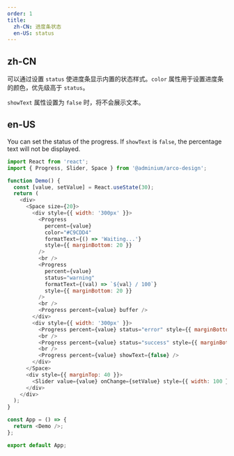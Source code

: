 ```yaml
---
order: 1
title:
  zh-CN: 进度条状态
  en-US: status
---
```


## zh-CN

可以通过设置 `status` 使进度条显示内置的状态样式。`color` 属性用于设置进度条的颜色，优先级高于 `status`。

`showText` 属性设置为 `false` 时，将不会展示文本。

## en-US

You can set the status of the progress. If `showText` is `false`, the percentage text will not be displayed.

```js
import React from 'react';
import { Progress, Slider, Space } from '@adminium/arco-design';

function Demo() {
  const [value, setValue] = React.useState(30);
  return (
    <div>
      <Space size={20}>
        <div style={{ width: '300px' }}>
          <Progress
            percent={value}
            color="#C9CDD4"
            formatText={() => 'Waiting...'}
            style={{ marginBottom: 20 }}
          />
          <br />
          <Progress
            percent={value}
            status="warning"
            formatText={(val) => `${val} / 100`}
            style={{ marginBottom: 20 }}
          />
          <br />
          <Progress percent={value} buffer />
        </div>
        <div style={{ width: '300px' }}>
          <Progress percent={value} status="error" style={{ marginBottom: 20 }} />
          <br />
          <Progress percent={value} status="success" style={{ marginBottom: 20 }} />
          <br />
          <Progress percent={value} showText={false} />
        </div>
      </Space>
      <div style={{ marginTop: 40 }}>
        <Slider value={value} onChange={setValue} style={{ width: 100 }}></Slider>
      </div>
    </div>
  );
}

const App = () => {
  return <Demo />;
};

export default App;
```
